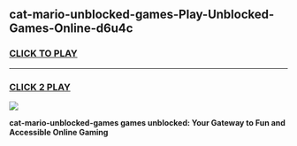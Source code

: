 
## cat-mario-unblocked-games-Play-Unblocked-Games-Online-d6u4c
<h3>
<a href="https://premium76.site?title=cat-mario-unblocked-games&ref=25A">CLICK TO PLAY</a></h3>
<hr>

<h3>
<a href="https://premium76.site?title=cat-mario-unblocked-games&ref=25A">CLICK 2 PLAY</a>
  
</h3>

<a href="https://premium76.site?title=cat-mario-unblocked-games&ref=25A"><img src="https://clearcache.store/games.png"></a>


**cat-mario-unblocked-games games unblocked: Your Gateway to Fun and Accessible Online Gaming**
